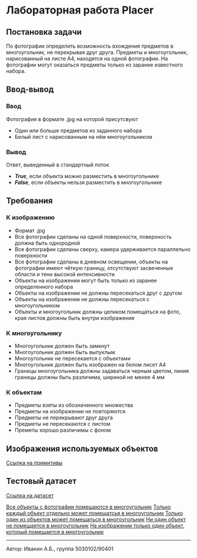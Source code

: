 # Лабораторная работа Placer

## Постановка задачи
По фотографии определить возможность вхождения предметов в многоугольник, не перекрывая друг друга. Предметы и многоугольник, нарисованный на листе А4, находятся на одной фотографии. На фотографии могут оказаться предметы только из заранее известного набора.

## Ввод-вывод
### Ввод
Фотография в формате .jpg на которой присутсвуют
* Один или больше предметов из заданного набора
* Белый лист с нарисованным на нём многоугольником
### Вывод
Ответ, выведенный в стандартный поток
* ___True___, если объекта можно разместить в многоугольнике
* ___False___, если объекты нельзя разместить в многоугольнике

## Требования
### К изображению
* Формат .jpg
* Все фотографии сделаны на одной поверхности, поверхность должна быть однородной
* Все фотографии сделаны сверху, камера удерживается параллельно поверхности
* Все фотографии сделаны в дневном освещении, объекты на фотографии имеют чёткую границу, отсутствуют засвеченные области и тени высокой интенсивности
* Объекты на изображении могут быть только из заранее определенного набора
* Объекты на изображении не должны пересекаться друг с другом
* Объекты на изображении не должны пересекаться с многоугольником
* Объекты и многоугольник должны целиком помещаться на фото, края листов должны быть внутри изображения

### К многоугольнику
* Многоугольник должен быть замкнут
* Многоугольник должен быть выпуклым
* Многоугольник не пересекается с объектами
* Многоугольник должен быть изображен на белом лисет А4
* Границы многоугольника должны задаваться черным цветом, линия границы должны быть различима, шириной не менее 4 мм

### К объектам
* Предметы взяты из обозначенного множества
* Предметы на изображении не повторяются
* Предметы не перекрывают друг друга
* Предметы не пересекаются с листом
* Преметы хорошо различимы с фоном

## Изображения используемых объектов
[Ссылка на примитивы](objects)

## Тестовый датасет
[Ссылка на датасет](dataset)

[Все объекты с фотографии помещаются в многоугольник](dataset/all_objects_in)
[Только каждый объект отдельно может помещатсья в многоугольник](dataset/each_object_in)
[Только один из объектов может помещаться в многоугольник](dataset/only_one_object_in)
[Ни один объект не помещается в многоугольник](dataset/none_in)
[На изображении только один объект, который помещается в многоугольник](dataset/only_one_object)

---
Автор: Ивакин А.Б., группа 5030102/90401
